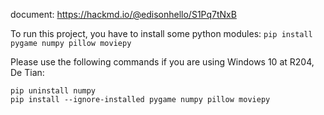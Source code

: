 document: https://hackmd.io/@edisonhello/S1Pq7tNxB

To run this project, you have to install some python modules:
`pip install pygame numpy pillow moviepy`

Please use the following commands if you are using Windows 10 at R204, De Tian:
```
pip uninstall numpy
pip install --ignore-installed pygame numpy pillow moviepy
```
